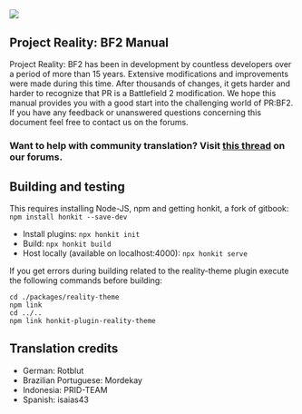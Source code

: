 ## ![](assets/PR_v1_Logo.png)

## **Project Reality: BF2 Manual**

Project Reality: BF2 has been in development by countless developers over a period of more than 15 years. Extensive modifications and improvements were made during this time. After thousands of changes, it gets harder and harder to recognize that PR is a Battlefield 2 modification. We hope this manual provides you with a good start into the challenging world of PR:BF2. If you have any feedback or unanswered questions concerning this document feel free to contact us on the forums.

### **Want to help with community translation? Visit** [**this thread**](https://www.realitymod.com/forum/showthread.php?t=75501) **on our forums.**



## Building and testing
This requires installing Node-JS, npm and getting honkit, a fork of gitbook:  `npm install honkit --save-dev`
 - Install plugins: `npx honkit init`
 - Build: `npx honkit build`
 - Host locally (available on localhost:4000): `npx honkit serve`

If you get errors during building related to the reality-theme plugin execute the following commands before building:
```
cd ./packages/reality-theme
npm link
cd ../..
npm link honkit-plugin-reality-theme
```

## Translation credits
- German: Rotblut
- Brazilian Portuguese: Mordekay
- Indonesia: PRID-TEAM
- Spanish: isaias43
